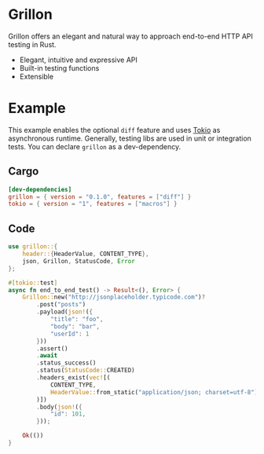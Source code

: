 # Grillon

Grillon offers an elegant and natural way to approach end-to-end HTTP API testing in Rust.

- Elegant, intuitive and expressive API
- Built-in testing functions
- Extensible

# Example

This example enables the optional `diff` feature and uses [Tokio](https://tokio.rs/) as asynchronous runtime.
Generally, testing libs are used in unit or integration tests. You can declare `grillon` as a dev-dependency.

## Cargo

```toml
[dev-dependencies]
grillon = { version = "0.1.0", features = ["diff"] }
tokio = { version = "1", features = ["macros"] }
```

## Code

```rust
use grillon::{
    header::{HeaderValue, CONTENT_TYPE},
    json, Grillon, StatusCode, Error
};

#[tokio::test]
async fn end_to_end_test() -> Result<(), Error> {
    Grillon::new("http://jsonplaceholder.typicode.com")?
        .post("posts")
        .payload(json!({
            "title": "foo",
            "body": "bar",
            "userId": 1
        }))
        .assert()
        .await
        .status_success()
        .status(StatusCode::CREATED)
        .headers_exist(vec![(
            CONTENT_TYPE,
            HeaderValue::from_static("application/json; charset=utf-8"),
        )])
        .body(json!({
            "id": 101,
        }));

    Ok(())
}
```
